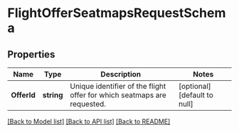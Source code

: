 # FlightOfferSeatmapsRequestSchema

## Properties
Name | Type | Description | Notes
------------ | ------------- | ------------- | -------------
**OfferId** | **string** | Unique identifier of the flight offer for which seatmaps are requested. | [optional] [default to null]

[[Back to Model list]](../README.md#documentation-for-models) [[Back to API list]](../README.md#documentation-for-api-endpoints) [[Back to README]](../README.md)


